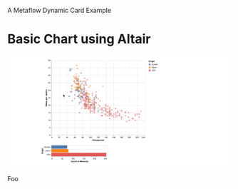 
A Metaflow Dynamic Card Example
# Basic Chart using Altair

![](../images/rtcard-altairflow.gif)

Foo

